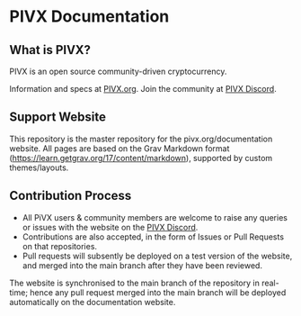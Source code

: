 PIVX Documentation
=====================================

## What is PIVX?

PIVX is an open source community-driven cryptocurrency.

Information and specs at [PIVX.org](https://www.pivx.org/). Join the community at [PIVX Discord](https://discordapp.com/invite/jzqVsJd).

## Support Website

This repository is the master repository for the pivx.org/documentation website.
All pages are based on the Grav Markdown format (https://learn.getgrav.org/17/content/markdown), supported by custom themes/layouts.

## Contribution Process

* All PiVX users & community members are welcome to raise any queries or issues with the website on the [PIVX Discord](https://discordapp.com/invite/jzqVsJd).
* Contributions are also accepted, in the form of Issues or Pull Requests on that repositories.
* Pull requests will subsently be deployed on a test version of the website, and merged into the main branch after they have been reviewed.

The website is synchronised to the main branch of the repository in real-time; hence any pull request merged into the main branch will be deployed automatically on the documentation website.

